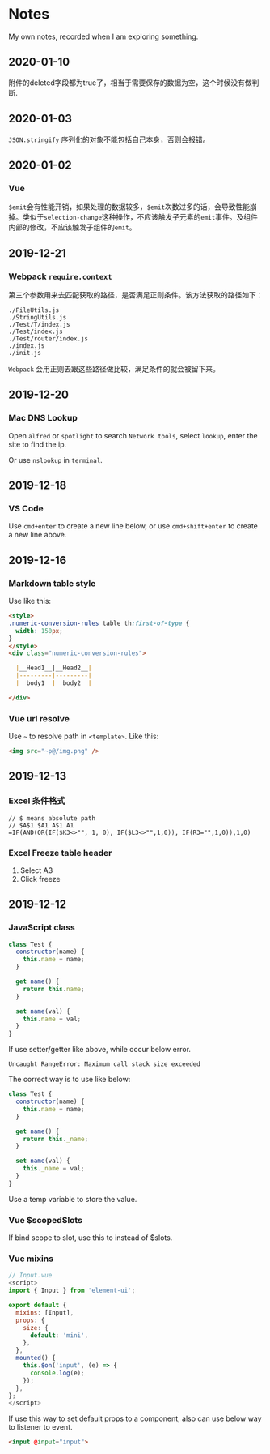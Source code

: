 # Notes

My own notes, recorded when I am exploring something.

## 2020-01-10
附件的deleted字段都为true了，相当于需要保存的数据为空，这个时候没有做判断.


## 2020-01-03
`JSON.stringify` 序列化的对象不能包括自己本身，否则会报错。


## 2020-01-02

### Vue
`$emit`会有性能开销，如果处理的数据较多，`$emit`次数过多的话，会导致性能崩掉。类似于`selection-change`这种操作，不应该触发子元素的`emit`事件。及组件内部的修改，不应该触发子组件的`emit`。

## 2019-12-21

### Webpack `require.context`

第三个参数用来去匹配获取的路径，是否满足正则条件。该方法获取的路径如下：

```
./FileUtils.js
./StringUtils.js
./Test/T/index.js
./Test/index.js
./Test/router/index.js
./index.js
./init.js
```

`Webpack` 会用正则去跟这些路径做比较，满足条件的就会被留下来。


## 2019-12-20

### Mac DNS Lookup

Open `alfred` or `spotlight` to search `Network tools`, select `lookup`, enter the site to find the ip.

Or use `nslookup` in `terminal`.


## 2019-12-18

### VS Code

Use `cmd+enter` to create a new line below, or use `cmd+shift+enter` to create a new line above.


## 2019-12-16

### Markdown table style

Use like this:
```markdown
<style>
.numeric-conversion-rules table th:first-of-type {
  width: 150px;
}
</style>
<div class="numeric-conversion-rules">

  |__Head1__|__Head2__|
  |---------|---------|
  |  body1  |  body2  |

</div>
```

### Vue url resolve 

Use `~` to resolve path in `<template>`. Like this:
```html
<img src="~p@/img.png" />
```


## 2019-12-13

### Excel 条件格式
```
// $ means absolute path
// $A$1 $A1 A$1 A1
=IF(AND(OR(IF($K3<>"", 1, 0), IF($L3<>"",1,0)), IF(R3="",1,0)),1,0)
```

### Excel Freeze table header
1. Select A3
2. Click freeze


## 2019-12-12

### JavaScript class

```js
class Test {
  constructor(name) {
    this.name = name;
  }

  get name() {
    return this.name;
  }

  set name(val) {
    this.name = val;
  }
}
```

If use setter/getter like above, while occur below error.

```
Uncaught RangeError: Maximum call stack size exceeded
```

The correct way is to use like below:

```js
class Test {
  constructor(name) {
    this.name = name;
  }

  get name() {
    return this._name;
  }

  set name(val) {
    this._name = val;
  }
}
```

Use a temp variable to store the value.

### Vue $scopedSlots

If bind scope to slot, use this to instead of $slots.

### Vue mixins

```js
// Input.vue
<script>
import { Input } from 'element-ui';

export default {
  mixins: [Input],
  props: {
    size: {
      default: 'mini',
    },
  },
  mounted() {
    this.$on('input', (e) => {
      console.log(e);
    });
  },
};
</script>
```

If use this way to set default props to a component, also can use below way to listener to event.

```html
<input @input="input">
```
